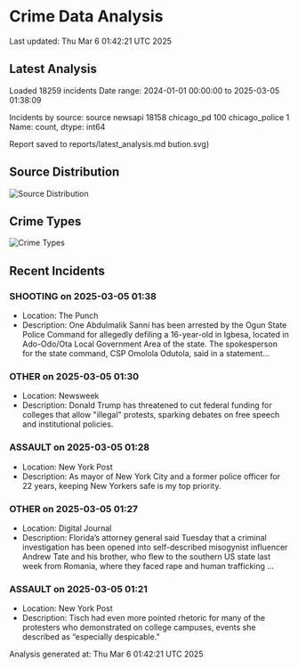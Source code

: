 # Crime Data Analysis
Last updated: Thu Mar  6 01:42:21 UTC 2025

## Latest Analysis

Loaded 18259 incidents
Date range: 2024-01-01 00:00:00 to 2025-03-05 01:38:09

Incidents by source:
source
newsapi           18158
chicago_pd          100
chicago_police        1
Name: count, dtype: int64

Report saved to reports/latest_analysis.md
bution.svg)

## Source Distribution
![Source Distribution](images/source_distribution.svg)

## Crime Types
![Crime Types](images/crime_types.svg)

## Recent Incidents

### SHOOTING on 2025-03-05 01:38
- Location: The Punch
- Description: One Abdulmalik Sanni has been arrested by the Ogun State Police Command for allegedly defiling a 16-year-old in Igbesa, located in Ado-Odo/Ota Local Government Area of the state. The spokesperson for the state command, CSP Omolola Odutola, said in a statement…


### OTHER on 2025-03-05 01:30
- Location: Newsweek
- Description: Donald Trump has threatened to cut federal funding for colleges that allow "illegal" protests, sparking debates on free speech and institutional policies.


### ASSAULT on 2025-03-05 01:28
- Location: New York Post
- Description: As mayor of New York City and a former police officer for 22 years, keeping New Yorkers safe is my top priority.


### OTHER on 2025-03-05 01:27
- Location: Digital Journal
- Description: Florida’s attorney general said Tuesday that a criminal investigation has been opened into self-described misogynist influencer Andrew Tate and his brother, who flew to the southern US state last week from Romania, where they faced rape and human trafficking …


### ASSAULT on 2025-03-05 01:21
- Location: New York Post
- Description: Tisch had even more pointed rhetoric for many of the protesters who demonstrated on college campuses, events she described as “especially despicable."

Analysis generated at: Thu Mar  6 01:42:21 UTC 2025
